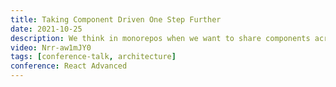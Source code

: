 ```yaml
---
title: Taking Component Driven One Step Further
date: 2021-10-25
description: We think in monorepos when we want to share components across many teams and apps. but let’s face it, we all hate monorepos. As soon as we hear the word we just think legacy. But it doesn’t have to be. But if we make our repos component driven, where we can easily share components across any repos or apps then everything changes. We really are moving towards a component driven world so lets start building in component driven repos.
video: Nrr-aw1mJY0
tags: [conference-talk, architecture]
conference: React Advanced
---
```

